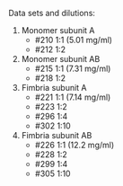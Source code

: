 Data sets and dilutions:

1. Monomer subunit A
    * #210 1:1 (5.01 mg/ml)
    * #212 1:2
2. Monomer subunit AB
    * #215 1:1 (7.31 mg/ml)
    * #218 1:2
3. Fimbria subunit A
    * #221 1:1 (7.14 mg/ml)
    * #223 1:2
    * #296 1:4
    * #302 1:10
4. Fimbria subunit AB
    * #226 1:1 (12.2 mg/ml)
    * #228 1:2
    * #299 1:4
    * #305 1:10
